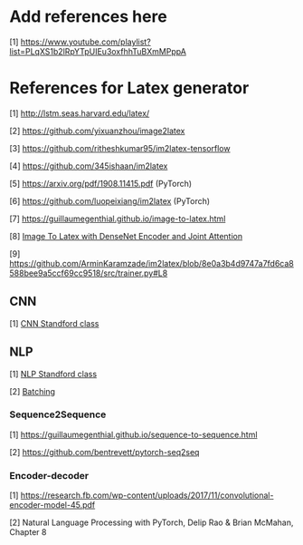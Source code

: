 # Add references here

[1] https://www.youtube.com/playlist?list=PLqXS1b2lRpYTpUIEu3oxfhhTuBXmMPppA

# References for Latex generator

[1] http://lstm.seas.harvard.edu/latex/

[2] https://github.com/yixuanzhou/image2latex

[3] https://github.com/ritheshkumar95/im2latex-tensorflow

[4] https://github.com/345ishaan/im2latex

[5] https://arxiv.org/pdf/1908.11415.pdf  (PyTorch)

[6] https://github.com/luopeixiang/im2latex  (PyTorch)

[7] https://guillaumegenthial.github.io/image-to-latex.html

[8] [Image To Latex with DenseNet Encoder and Joint Attention](https://www.sciencedirect.com/science/article/pii/S1877050919302686)

[9] https://github.com/ArminKaramzade/im2latex/blob/8e0a3b4d9747a7fd6ca8588bee9a5ccf69cc9518/src/trainer.py#L8

## CNN

[1] [CNN Standford class](https://cs231n.github.io/)

## NLP

[1] [NLP Standford class](https://web.stanford.edu/class/cs224n/)

[2] [Batching](https://www.youtube.com/watch?v=U4WB9p6ODjM)

### Sequence2Sequence 

[1] https://guillaumegenthial.github.io/sequence-to-sequence.html

[2] https://github.com/bentrevett/pytorch-seq2seq

### Encoder-decoder

[1] https://research.fb.com/wp-content/uploads/2017/11/convolutional-encoder-model-45.pdf

[2] Natural Language Processing with PyTorch, Delip Rao & Brian McMahan, Chapter 8
